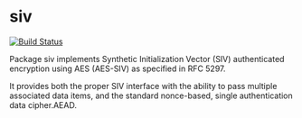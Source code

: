 siv
===

[![Build Status](https://travis-ci.org/dchest/siv.svg)](https://travis-ci.org/dchest/siv)

Package siv implements Synthetic Initialization Vector (SIV) authenticated
encryption using AES (AES-SIV) as specified in RFC 5297.

It provides both the proper SIV interface with the ability to pass multiple
associated data items, and the standard nonce-based, single authentication
data cipher.AEAD.
